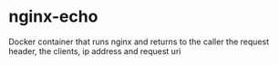 # nginx-echo
Docker container that runs nginx and returns to the caller the request header, the clients, ip address and request uri
